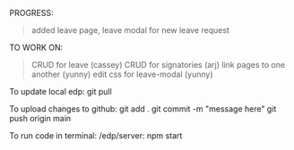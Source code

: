 PROGRESS:
> added leave page, leave modal for new leave request

TO WORK ON:
> CRUD for leave (cassey)
> CRUD for signatories (arj)
> link pages to one another (yunny)
> edit css for leave-modal (yunny)



To update local edp:
  git pull

To upload changes to github:
  git add .
  git commit -m "message here"
  git push origin main

To run code in terminal:
  /edp/server: npm start
  

